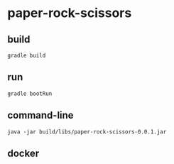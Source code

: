 # paper-rock-scissors

## build
    gradle build
    
## run
    gradle bootRun
    
## command-line
    java -jar build/libs/paper-rock-scissors-0.0.1.jar

## docker